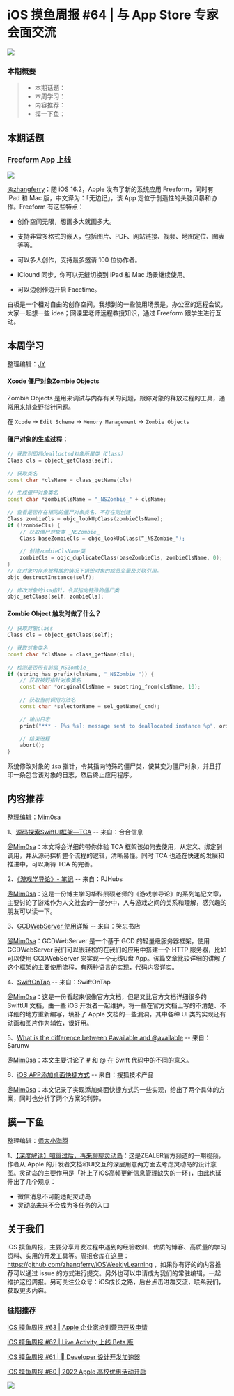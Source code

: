 # iOS 摸鱼周报 #64 | 与 App Store 专家会面交流

![](https://cdn.zhangferry.com/Images/moyu_weekly_cover.jpeg)

### 本期概要

> * 本期话题：
> * 本周学习：
> * 内容推荐：
> * 摸一下鱼：

## 本期话题

### [Freeform App 上线](https://www.apple.com/newsroom/2022/12/apple-launches-freeform-a-powerful-new-app-designed-for-creative-collaboration/ "Freeform App上线")

![](https://cdn.zhangferry.com/Images/20221215212106.png)

[@zhangferry](zhangferry.com)：随 iOS 16.2，Apple 发布了新的系统应用 Freeform，同时有 iPad 和 Mac 版，中文译为：「无边记」，该 App 定位于创造性的头脑风暴和协作。Freeform 有这些特点：

* 创作空间无限，想画多大就画多大。

* 支持非常多格式的嵌入，包括图片、PDF、网站链接、视频、地图定位、图表等等。

* 可以多人创作，支持最多邀请 100 位协作者。

* iClound 同步，你可以无缝切换到 iPad 和 Mac 场景继续使用。

* 可以边创作边开启 Facetime。

白板是一个相对自由的创作空间，我想到的一些使用场景是，办公室的远程会议，大家一起想一些 idea；网课里老师远程教授知识，通过 Freeform 跟学生进行互动。

## 本周学习

整理编辑：[JY](https://juejin.cn/user/1574156380931144/posts)
#### Xcode 僵尸对象Zombie Objects

Zombie Objects 是用来调试与内存有关的问题，跟踪对象的释放过程的工具，通常用来排查野指针问题。

在 `Xcode` -> `Edit Scheme` -> `Memory Management` -> `Zombie Objects` 

#### 僵尸对象的生成过程：

```C++
// 获取到即将deallocted对象所属类（Class）
Class cls = object_getClass(self);
    
// 获取类名
const char *clsName = class_getName(cls)
    
// 生成僵尸对象类名
const char *zombieClsName = "_NSZombie_" + clsName;
    
// 查看是否存在相同的僵尸对象类名，不存在则创建
Class zombieCls = objc_lookUpClass(zombieClsName);
if (!zombieCls) {
    // 获取僵尸对象类 _NSZombie_
    Class baseZombieCls = objc_lookUpClass(“_NSZombie_");
        
    // 创建zombieClsName类
    zombieCls = objc_duplicateClass(baseZombieCls, zombieClsName, 0);
}
// 在对象内存未被释放的情况下销毁对象的成员变量及关联引用。
objc_destructInstance(self);
    
// 修改对象的isa指针，令其指向特殊的僵尸类
objc_setClass(self, zombieCls);
```

#### Zombie Object 触发时做了什么？

```C++
// 获取对象class
Class cls = object_getClass(self);
    
// 获取对象类名
const char *clsName = class_getName(cls);
    
// 检测是否带有前缀_NSZombie_
if (string_has_prefix(clsName, "_NSZombie_")) {
    // 获取被野指针对象类名
    const char *originalClsName = substring_from(clsName, 10);
     
    // 获取当前调用方法名
    const char *selectorName = sel_getName(_cmd);
    　　
    // 输出日志
    print("*** - [%s %s]: message sent to deallocated instance %p", originalClsName, selectorName, self);
        
    // 结束进程
    abort();
}
```

系统修改对象的 `isa` 指针，令其指向特殊的僵尸类，使其变为僵尸对象，并且打印一条包含该对象的日志，然后终止应用程序。

## 内容推荐

整理编辑：[Mim0sa](https://juejin.cn/user/1433418892590136/posts)

1、[源码探索SwiftUI框架—TCA](https://juejin.cn/post/7164699554711863326) -- 来自：合合信息

[@Mim0sa](https://juejin.cn/user/1433418892590136/posts)：本文将会详细的带你体验 TCA 框架该如何去使用，从定义、绑定到调用，并从源码探析整个流程的逻辑，清晰易懂。同时 TCA 也还在快速的发展和推进中，可以期待 TCA 的完善。

2、[《游戏学导论》- 笔记](http://pjhubs.com/2022/01/29/game05/) -- 来自：PJHubs

[@Mim0sa](https://juejin.cn/user/1433418892590136/posts)：这是一份博主学习华科熊硕老师的《游戏学导论》的系列笔记文章，主要讨论了游戏作为人文社会的一部分中，人与游戏之间的关系和理解，感兴趣的朋友可以读一下。

3、[GCDWebServer 使用详解](https://xiaovv.me/2018/11/30/GCDWebServer-BasicUse/) -- 来自：笑忘书店

[@Mim0sa](https://juejin.cn/user/1433418892590136/posts)：GCDWebServer 是一个基于 GCD 的轻量级服务器框架，使用 GCDWebServer 我们可以很轻松的在我们的应用中搭建一个 HTTP 服务器，比如可以使用 GCDWebServer 来实现一个无线U盘 App。该篇文章比较详细的讲解了这个框架的主要使用流程，有两种语言的实现，代码内容详实。

4、[SwiftOnTap](https://swiftontap.com/) -- 来自：SwiftOnTap

[@Mim0sa](https://juejin.cn/user/1433418892590136/posts)：这是一份看起来很像官方文档，但是又比官方文档详细很多的 SwiftUI 文档，由一些 iOS 开发者一起维护，将一些在官方文档上写的不清楚、不详细的地方重新编写，填补了 Apple 文档的一些漏洞，其中各种 UI 类的实现还有动画和图片作为辅佐，很好用。

5、[What is the difference between #available and @available](https://sarunw.com/posts/available-vs-available/) -- 来自：Sarunw

[@Mim0sa](https://juejin.cn/user/1433418892590136/posts)：本文主要讨论了 # 和 @ 在 Swift 代码中的不同的意义。

6、[iOS APP添加桌面快捷方式](https://mp.weixin.qq.com/s/z_CfthCni7m1mKtM0KzH6g) -- 来自：搜狐技术产品

[@Mim0sa](https://juejin.cn/user/1433418892590136/posts)：本文记录了实现添加桌面快捷方式的一些实现，给出了两个具体的方案，同时也分析了两个方案的利弊。




## 摸一下鱼

整理编辑：[师大小海腾](https://juejin.cn/user/782508012091645/posts)

1、[【深度解读】喧嚣过后，再来聊聊灵动岛](https://www.bilibili.com/video/BV1W14y1N7MY "【深度解读】喧嚣过后，再来聊聊灵动岛")：这是ZEALER官方频道的一期视频，作者从 Apple 的开发者文档和UI交互的深层用意两方面去考虑灵动岛的设计意图。灵动岛的主要作用是「补上了iOS高频更新信息管理缺失的一环」，由此也延伸出了几个观点：

* 微信消息不可能适配灵动岛
* 灵动岛未来不会成为多任务的入口


## 关于我们

iOS 摸鱼周报，主要分享开发过程中遇到的经验教训、优质的博客、高质量的学习资料、实用的开发工具等。周报仓库在这里：https://github.com/zhangferry/iOSWeeklyLearning ，如果你有好的的内容推荐可以通过 issue 的方式进行提交。另外也可以申请成为我们的常驻编辑，一起维护这份周报。另可关注公众号：iOS成长之路，后台点击进群交流，联系我们，获取更多内容。

### 往期推荐

[iOS 摸鱼周报 #63 | Apple 企业家培训营已开放申请](https://mp.weixin.qq.com/s/nAMshUG4AjWLAAHOFPVqXg)

[iOS 摸鱼周报 #62 |  Live Activity 上线 Beta 版 ](https://mp.weixin.qq.com/s/HySX4Yaf3Zxy8Wn-LyUO0A)

[iOS 摸鱼周报 #61 |  Developer 设计开发加速器](https://mp.weixin.qq.com/s/WfwqRhC-9-isUanv8ZnvMQ)

[iOS 摸鱼周报 #60 | 2022 Apple 高校优惠活动开启](https://mp.weixin.qq.com/s/5chb-a9u7VMdLis1FG6B6Q)

![](https://cdn.zhangferry.com/Images/WechatIMG384.jpeg)
